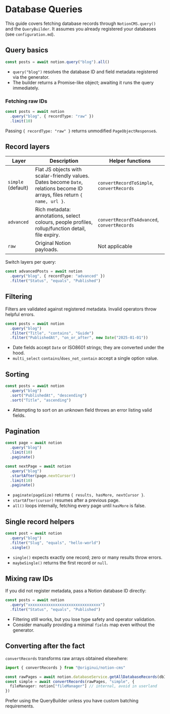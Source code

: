 # Database Queries

This guide covers fetching database records through `NotionCMS.query()` and the `QueryBuilder`. It assumes you already registered your databases (see `configuration.md`).

## Query basics

```ts
const posts = await notion.query("blog").all()
```

- `query("blog")` resolves the database ID and field metadata registered via the generator.
- The builder returns a Promise-like object; awaiting it runs the query immediately.

### Fetching raw IDs

```ts
const posts = await notion
  .query("blog", { recordType: "raw" })
  .limit(10)
```

Passing `{ recordType: "raw" }` returns unmodified `PageObjectResponse`s.

## Record layers

| Layer              | Description                                                                                                                 | Helper functions                            |
| ------------------ | --------------------------------------------------------------------------------------------------------------------------- | ------------------------------------------- |
| `simple` (default) | Flat JS objects with scalar-friendly values. Dates become `Date`, relations become ID arrays, files return `{ name, url }`. | `convertRecordToSimple`, `convertRecords`   |
| `advanced`         | Rich metadata: annotations, select colours, people profiles, rollup/function detail, file expiry.                           | `convertRecordToAdvanced`, `convertRecords` |
| `raw`              | Original Notion payloads.                                                                                                   | Not applicable                              |

Switch layers per query:

```ts
const advancedPosts = await notion
  .query("blog", { recordType: "advanced" })
  .filter("Status", "equals", "Published")
```

## Filtering

Filters are validated against registered metadata. Invalid operators throw helpful errors.

```ts
const posts = await notion
  .query("blog")
  .filter("Title", "contains", "Guide")
  .filter("PublishedAt", "on_or_after", new Date("2025-01-01"))
```

- Date fields accept `Date` or ISO8601 strings; they are converted under the hood.
- `multi_select` `contains`/`does_not_contain` accept a single option value.

## Sorting

```ts
const posts = await notion
  .query("blog")
  .sort("PublishedAt", "descending")
  .sort("Title", "ascending")
```

- Attempting to sort on an unknown field throws an error listing valid fields.

## Pagination

```ts
const page = await notion
  .query("blog")
  .limit(10)
  .paginate()

const nextPage = await notion
  .query("blog")
  .startAfter(page.nextCursor!)
  .limit(10)
  .paginate()
```

- `paginate(pageSize)` returns `{ results, hasMore, nextCursor }`.
- `startAfter(cursor)` resumes after a previous page.
- `all()` loops internally, fetching every page until `hasMore` is false.

## Single record helpers

```ts
const post = await notion
  .query("blog")
  .filter("Slug", "equals", "hello-world")
  .single()
```

- `single()` expects exactly one record; zero or many results throw errors.
- `maybeSingle()` returns the first record or `null`.

## Mixing raw IDs

If you did not register metadata, pass a Notion database ID directly:

```ts
const posts = await notion
  .query("xxxxxxxxxxxxxxxxxxxxxxxxxxxxxxxx")
  .filter("Status", "equals", "Published")
```

- Filtering still works, but you lose type safety and operator validation.
- Consider manually providing a minimal `fields` map even without the generator.

## Converting after the fact

`convertRecords` transforms raw arrays obtained elsewhere:

```ts
import { convertRecords } from "@originui/notion-cms"

const rawPages = await notion.databaseService.getAllDatabaseRecords(dbId)
const simple = await convertRecords(rawPages, "simple", {
  fileManager: notion["fileManager"] // internal, avoid in userland
})
```

Prefer using the QueryBuilder unless you have custom batching requirements.
